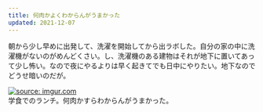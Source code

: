 ```yaml
---
title: 何肉かよくわからんがうまかった
updated: 2021-12-07
---
```


朝から少し早めに出発して、洗濯を開始してから出ラボした。自分の家の中に洗濯機がないのがめんどくさい。し、洗濯機のある建物はそれが地下に置いてあって少し怖い。なので夜にやるよりは早く起きてでも日中にやりたい。地下なのでどうせ暗いのだが。

<a href="https://imgur.com/MGgHOAI"><img src="https://i.imgur.com/MGgHOAI.png" title="source: imgur.com" /></a>  
学食でのランチ。何肉かすらわからんがうまかった。
